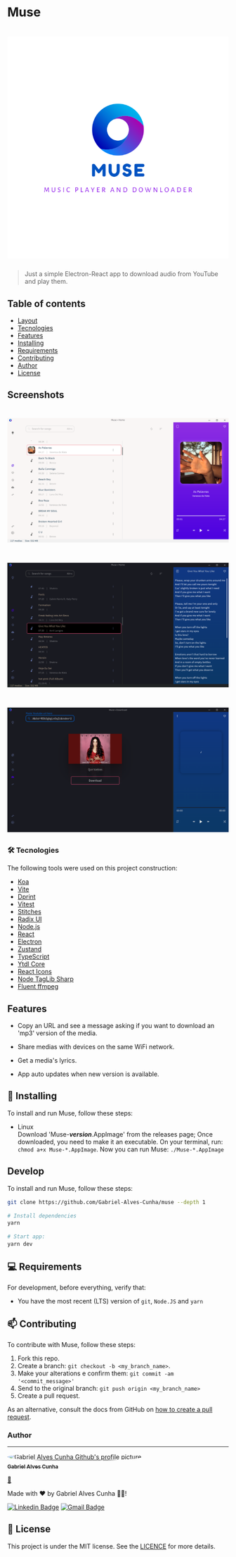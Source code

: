 # Muse

<h1 align="center">
	<img src="src/renderer/assets/icons/logo_with_name.svg" alt="Muse's logo, a donut-like circle with shades of blue.">
</h1>

> Just a simple Electron-React app to download audio from YouTube and play them.

## Table of contents

- [Layout](#Layout)
- [Tecnologies](#Tecnologies)
- [Features](#Features)
- [Installing](#Installing)
- [Requirements](#Requirements)
- [Contributing](#Contributing)
- [Author](#Author)
- [License](#License)

## Screenshots

<h1 align="center">
  <img src="screenshots/home.png" alt="Muse's home page wich is divide in three main parts, from left to right: the navigation, the main, wich contains the media list, and the media player." />
</h1>

<h1 align="center">
  <img src="screenshots/lyrics.png" alt="Muse's download page." />
</h1>

<h1 align="center">
  <img src="screenshots/download.png" alt="Muse's download page." />
</h1>

### 🛠 Tecnologies

The following tools were used on this project construction:

- [Koa](https://koajs.com/)
- [Vite](https://vitejs.dev/)
- [Dprint](https://dprint.dev/)
- [Vitest](https://vitest.dev/)
- [Stitches](https://stitches.dev/)
- [Radix UI](https://radix-ui.com/)
- [Node.js](https://nodejs.org/en/)
- [React](https://pt-br.reactjs.org/)
- [Electron](https://www.electronjs.org/)
- [Zustand](https://github.com/pmndrs/zustand)
- [TypeScript](https://www.typescriptlang.org/)
- [Ytdl Core](https://github.com/fent/node-ytdl-core)
- [React Icons](https://react-icons.github.io/react-icons/)
- [Node TagLib Sharp](https://github.com/benrr101/node-taglib-sharp)
- [Fluent ffmpeg](https://github.com/fluent-ffmpeg/node-fluent-ffmpeg)

## Features

* Copy an URL and see a message asking if you want to download
an 'mp3' version of the media.

* Share medias with devices on the same WiFi network.

* Get a media's lyrics.

* App auto updates when new version is available.

## 🚀 Installing

To install and run Muse, follow these steps:

* Linux  
  Download 'Muse-***version***.AppImage' from the releases page;
  Once downloaded, you need to make it an executable. On your terminal, run: `chmod a+x Muse-*.AppImage`.
  Now you can run Muse: `./Muse-*.AppImage`

## Develop

To install and run Muse, follow these steps:

```bash
git clone https://github.com/Gabriel-Alves-Cunha/muse --depth 1
```

```bash
# Install dependencies
yarn
```


```bash
# Start app:
yarn dev
```

## 💻 Requirements

For development, before everything, verify that:

- You have the most recent (LTS) version of `git`, `Node.JS` and `yarn`

## 📫 Contributing

To contribute with Muse, follow these steps:

1. Fork this repo.
2. Create a branch: `git checkout -b <my_branch_name>`.
3. Make your alterations e confirm them: `git commit -am '<commit_message>'`
4. Send to the original branch: `git push origin <my_branch_name>`
5. Create a pull request.

As an alternative, consult the docs from GitHub on [how to create a pull request](https://help.github.com/en/github/collaborating-with-issues-and-pull-requests/creating-a-pull-request).

### Author

---

<a href="https://github.com/Gabriel-Alves-Cunha/">
  <img
    alt="Gabriel Alves Cunha Github's profile picture."
    src="https://github.com/Gabriel-Alves-Cunha.png"
    style="border-radius: 50%;"
    width="100px"
  />

  <br />

  <sub>
    <b>Gabriel Alves Cunha</b>
  </sub>
</a>

<a href="https://blog.rocketseat.com.br/author/thiago//" title="Rocketseat">🚀</a>

Made with ❤️ by Gabriel Alves Cunha 👋🏽!

[![Linkedin Badge](https://img.shields.io/badge/-Gabriel-blue?style=flat-square&logo=Linkedin&logoColor=white&link=https://www.linkedin.com/in/gabriel-alves-cunha-214178174/)](https://www.linkedin.com/in/gabriel-alves-cunha-214178174/)
[![Gmail Badge](https://img.shields.io/badge/-gabriel925486@gmail.com-c14438?style=flat-square&logo=Gmail&logoColor=white&link=mailto:gabriel925486@gmail.com)](mailto:gabriel925486@gmail.com)

## 📝 License

This project is under the MIT license. See the [LICENCE](LICENCE) for more details.
